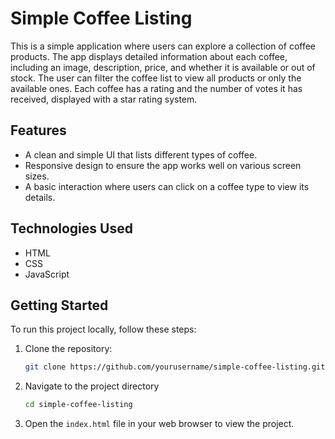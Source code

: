 # Simple Coffee Listing

This is a simple application where users can explore a collection of coffee products. The app displays detailed information about each coffee, including an image, description, price, and whether it is available or out of stock. The user can filter the coffee list to view all products or only the available ones. Each coffee has a rating and the number of votes it has received, displayed with a star rating system.

## Features

- A clean and simple UI that lists different types of coffee.
- Responsive design to ensure the app works well on various screen sizes.
- A basic interaction where users can click on a coffee type to view its details.

## Technologies Used

- HTML
- CSS
- JavaScript

## Getting Started

To run this project locally, follow these steps:

1. Clone the repository:

   ```bash
   git clone https://github.com/yourusername/simple-coffee-listing.git
   ```
   
2. Navigate to the project directory
   ```bash
   cd simple-coffee-listing
   ```
   
3. Open the ```index.html``` file in your web browser to view the project.
